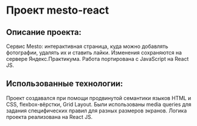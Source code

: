 # Проект mesto-react

## Описание проекта:
Сервис Mesto: интерактивная страница, куда можно добавлять фотографии, удалять их и ставить лайки. Изменения сохраняются на сервере Яндекс.Практикума. Работа портирована с JavaScript на React JS.

## Использованные технологии:
Проект создавался при помощи продвинутой семантики языков HTML и CSS, flexbox-вёрстки, Grid Layout. Были использованы media queries для задания специфических правил для разных размеров экранов. Логика проекта реализована на React JS.


